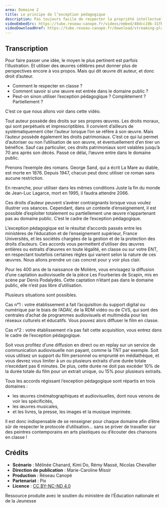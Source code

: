 ```yaml
---
area: Domaine 2
title: Le principe de l’exception pédagogique
description: Pas toujours facile de respecter la propriété intellectuelle de chacun lors de la conception de supports pédagogiques. L’exception pédagogique a été pensée pour permettre aux enseignants de se saisir de ressources existantes, sous certaines conditions. Tous les détails dans la vidéo !
videoEmbedSrc: https://tube.reseau-canope.fr/videos/embed/48dcc19b-31fb-45a8-acb0-4304d24eaf22
videoDownloadHref: https://tube.reseau-canope.fr/download/streaming-playlists/hls/videos/48dcc19b-31fb-45a8-acb0-4304d24eaf22-1080-fragmented.mp4
---
```


## Transcription

Pour faire passer une idée, le moyen le plus pertinent est parfois l’illustration. Et utiliser des œuvres célèbres peut donner plus de perspectives encore à vos propos. Mais qui dit œuvre dit auteur, et donc droit d’auteur.

- Comment le respecter en classe ?
- Comment savoir si une œuvre est entrée dans le domaine public ?
- Peut-on sinon utiliser l’exception pédagogique ? Complètement ? Partiellement ?

C’est ce que nous allons voir dans cette vidéo.

Tout auteur possède des droits sur ses propres œuvres. Les droits moraux, qui sont perpétuels et imprescriptibles. Il convient d’ailleurs de systématiquement citer l’auteur lorsque l’on se réfère à son œuvre. Mais l’auteur possède également les droits patrimoniaux. C’est ce qui lui permet d’autoriser ou non l’utilisation de son œuvre, et éventuellement d’en tirer un bénéfice. Sauf cas particulier, ces droits patrimoniaux sont valables jusqu’à 70 ans après son décès. Passé ce délai, l’œuvre entre dans le domaine public.

Prenons l’exemple des romans. George Sand, qui a écrit La Mare au diable, est morte en 1876. Depuis 1947, chacun peut donc utiliser ce roman sans aucune restriction.

En revanche, pour utiliser dans les mêmes conditions Juste la fin du monde de Jean-Luc Lagarce, mort en 1995, il faudra attendre 2066.

Ces droits d’auteur peuvent s’avérer contraignants lorsque vous voulez illustrer vos séances. Cependant, dans un contexte d’enseignement, il est possible d’exploiter totalement ou partiellement une œuvre n’appartenant pas au domaine public. C’est le cadre de l’exception pédagogique.

L’exception pédagogique est le résultat d’accords passés entre les ministères de l’éducation et de l’enseignement supérieur, France Universités, et les sociétés chargées de la gestion et de la protection des droits d’auteurs. Ces accords vous permettent d’utiliser des œuvres entières ou extraits d’œuvres en toute légalité, en classe ou sur votre ENT, en respectant toutefois certaines règles qui varient selon la nature de ces œuvres. Nous allons prendre un cas concret pour y voir plus clair.

Pour les 400 ans de la naissance de Molière, vous envisagez la diffusion d’une captation audiovisuelle de la pièce Les Fourberies de Scapin, mis en scène par Denis Podalydès. Cette captation n’étant pas dans le domaine public, elle n’est pas libre d’utilisation.

Plusieurs situations sont possibles.

Cas n°1 : votre établissement a fait l’acquisition du support digital ou numérique par le biais de l’ADAV, de la RDM vidéo ou de CVS, qui sont des centrales d’achat de programmes audiovisuels et multimédia pour les réseaux culturels et éducatifs. Vous pouvez alors diffuser le film en classe.

Cas n°2 : votre établissement n’a pas fait cette acquisition, vous entrez dans le cadre de l’exception pédagogique.

Soit vous profitez d’une diffusion en direct ou en replay sur un service de communication audiovisuelle non payant, comme la TNT par exemple. Soit vous utilisez un support du film personnel ou emprunté en médiathèque, et vous devrez vous limiter à un ou plusieurs extraits d’une durée totale n’excédant pas 6 minutes. De plus, cette durée ne doit pas excéder 10% de la durée totale du film pour un extrait unique, ou 15% pour plusieurs extraits.

Tous les accords régissant l’exception pédagogique sont répartis en trois domaines :

- les œuvres cinématographiques et audiovisuelles, dont nous venons de voir les spécificités,
- les œuvres musicales,
- et les livres, la presse, les images et la musique imprimée.

Il est donc indispensable de se renseigner pour chaque domaine afin d’être sûr de respecter le protocole d’utilisation… sans se priver de travailler sur des peintres contemporains en arts plastiques ou d’écouter des chansons en classe !

## Crédits

- **Scénario** : Mélinée Chanard, Kimi Do, Rémy Massé, Nicolas Chevallier
- **Direction de publication** : Marie-Caroline Missir
- **Production** : Réseau Canopé
- **Partenariat** : Pix
- **Licence** : [CC BY-NC-ND 4.0](https://creativecommons.org/licenses/by-nc-nd/4.0/deed.fr)

Ressource produite avec le soutien du ministère de l’Éducation nationale et de la Jeunesse
